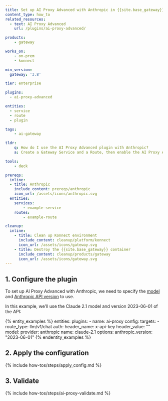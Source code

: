 ```yaml
---
title: Set up AI Proxy Advanced with Anthropic in {{site.base_gateway}}
content_type: how_to
related_resources:
  - text: AI Proxy Advanced
    url: /plugins/ai-proxy-advanced/

products:
    - gateway

works_on:
    - on-prem
    - konnect

min_version:
  gateway: '3.8'

tier: enterprise

plugins:
  - ai-proxy-advanced

entities: 
  - service
  - route
  - plugin

tags:
    - ai-gateway

tldr:
    q: How do I use the AI Proxy Advanced plugin with Anthropic?
    a: Create a Gateway Service and a Route, then enable the AI Proxy Advanced plugin, configure it with the Anthropic provider, then add the model and your API key.

tools:
    - deck

prereqs:
  inline:
  - title: Anthropic
    include_content: prereqs/anthropic
    icon_url: /assets/icons/anthropic.svg
  entities:
    services:
        - example-service
    routes:
        - example-route

cleanup:
  inline:
    - title: Clean up Konnect environment
      include_content: cleanup/platform/konnect
      icon_url: /assets/icons/gateway.svg
    - title: Destroy the {{site.base_gateway}} container
      include_content: cleanup/products/gateway
      icon_url: /assets/icons/gateway.svg
---
```


## 1. Configure the plugin

To set up AI Proxy Advanced with Anthropic, we need to specify the [model](https://docs.anthropic.com/en/docs/about-claude/models#model-names) and [Anthropic API version](https://docs.anthropic.com/en/api/versioning#version-history) to use. 

In this example, we'll use the Claude 2.1 model and version 2023-06-01 of the API:

{% entity_examples %}
entities:
    plugins:
    - name: ai-proxy
      config:
        targets:
          - route_type: llm/v1/chat
            auth:
              header_name: x-api-key
              header_value: "<anthropic-api-key>"
            model:
              provider: anthropic
              name: claude-2.1
              options:
                  anthropic_version: "2023-06-01"
{% endentity_examples %}

## 2. Apply the configuration

{% include how-tos/steps/apply_config.md %}

## 3. Validate

{% include how-tos/steps/ai-proxy-validate.md %}